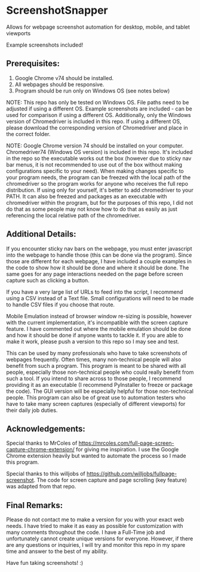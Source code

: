 # ScreenshotSnapper
Allows for webpage screenshot automation for desktop, mobile, and tablet viewports

Example screenshots included!

## Prerequisites:
1. Google Chrome v74 should be installed.
2. All webpages should be responsive.
3. Program should be run only on Windows OS (see notes below)

NOTE: This repo has only be tested on Windows OS. File paths need to be adjusted if using a different OS. Example screenshots are included - can be used for comparison if using a different OS. Additionally, only the Windows version of Chromedriver is included in this repo. If using a different OS, please download the corresponding version of Chromedriver and place in the correct folder. 

NOTE: Google Chrome version 74 should be installed on your computer. Chromedriver74 (Windows OS version) is included in this repo. It's included in the repo so the executable works out the box (however due to sticky nav bar menus, it is not recommended to use out of the box without making configurations specific to your need). When making changes specific to your program needs, the program can be freezed with the local path of the chromedriver so the program works for anyone who receives the full repo distribution. If using only for yourself, it's better to add chromedriver to your PATH. It can also be freezed and packages as an executable with chromedriver within the program, but for the purposes of this repo, I did not do that as some people may not know how to do that as easily as just referencing the local relative path of the chromedriver.

## Additional Details:
If you encounter sticky nav bars on the webpage, you must enter javascript into the webpage to handle those (this can be done via the program). Since those are different for each webpage, I have included a couple examples in the code to show how it should be done and where it should be done. The same goes for any page interactions needed on the page before screen capture such as clicking a button.

If you have a very large list of URLs to feed into the script, I recommend using a CSV instead of a Text file. Small configurations will need to be made to handle CSV files if you choose that route.

Mobile Emulation instead of browser window re-sizing is possible, however with the current implementation, it's incompatible with the screen capture feature. I have commented out where the mobile emulation should be done and how it should be done if anyone wants to tackle it. If you are able to make it work, please push a version to this repo so I may see and test.

This can be used by many professionals who have to take screenshots of webpages frequently. Often times, many non-technical people will also benefit from such a program. This program is meant to be shared with all people, especially those non-technical people who could really benefit from such a tool. If you intend to share across to those people, I recommend providing it as an executable (I recommend PyInstaller to freeze or package the code). The GUI version will be especially helpful for those non-technical people. This program can also be of great use to automation testers who have to take many screen captures (especially of different viewports) for their daily job duties.

## Acknowledgements:
Special thanks to MrColes of https://mrcoles.com/full-page-screen-capture-chrome-extension/ for giving me inspiration.
I use the Google Chrome extension heavily but wanted to automate the process so I made this program.

Special thanks to this willjobs of https://github.com/willjobs/fullpage-screenshot.
The code for screen capture and page scrolling (key feature) was adapted from that repo.

## Final Remarks:
Please do not contact me to make a version for you with your exact web needs. I have tried to make it as easy as possible for customization with many comments throughout the code. I have a Full-Time job and unfortunately cannot create unique versions for everyone. However, if there are any questions or inquiries, I will try and monitor this repo in my spare time and answer to the best of my ability.

Have fun taking screenshots! :)
